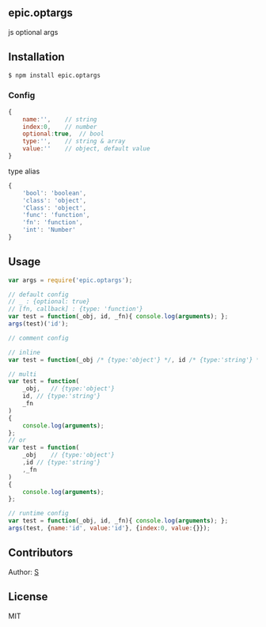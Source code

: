 ## epic.optargs
  
  js optional args

## Installation

```bash
$ npm install epic.optargs
```

### Config

```js
{
	name:'',	// string
	index:0,	// number
	optional:true,	// bool
	type:'',	// string & array
	value:''	// object, default value
}
```

type alias

```js
{
	'bool': 'boolean',
	'class': 'object',
	'Class': 'object',
	'func': 'function',
	'fn': 'function',
	'int': 'Number'
}
```

## Usage

```js
var args = require('epic.optargs');
```

```js
// default config
// _ : {optional: true}
// [fn, callback] : {type: 'function'}
var test = function(_obj, id, _fn){ console.log(arguments); };
args(test)('id');
```

```js
// comment config

// inline
var test = function(_obj /* {type:'object'} */, id /* {type:'string'} */, _fn){ console.log(arguments); };

// multi
var test = function(
	_obj,	// {type:'object'}
	id,	// {type:'string'}
	_fn
)
{
	console.log(arguments);
};
// or
var test = function(
	_obj	// {type:'object'}
	,id	// {type:'string'}
	,_fn
)
{
	console.log(arguments);
};
```

```js
// runtime config
var test = function(_obj, id, _fn){ console.log(arguments); };
args(test, {name:'id', value:'id'}, {index:0, value:{}});
```

## Contributors
  
  Author: [S](http://github.com/slightboy)

## License

MIT